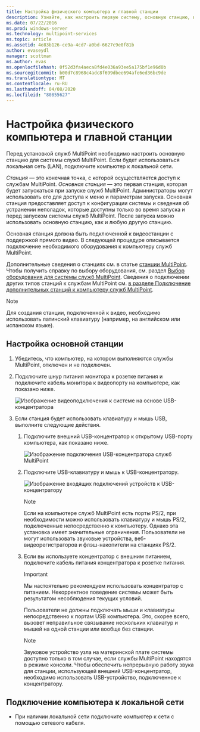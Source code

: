 ```yaml
---
title: Настройка физического компьютера и главной станции
description: Узнайте, как настроить первую систему, основную станцию, в службах MultiPoint.
ms.date: 07/22/2016
ms.prod: windows-server
ms.technology: multipoint-services
ms.topic: article
ms.assetid: 4e83b126-ce9a-4cd7-a0bd-6627c9e0f81b
author: evaseydl
manager: scottman
ms.author: evas
ms.openlocfilehash: 0f52d3fa4aeca8fd4e036a93ee5a175bf1e96d0b
ms.sourcegitcommit: b00d7c8968c4adc8f699dbee694afe6ed36bc9de
ms.translationtype: MT
ms.contentlocale: ru-RU
ms.lasthandoff: 04/08/2020
ms.locfileid: "80855627"
---
```

# <a name="set-up-the-physical-computer-and-primary-station"></a>Настройка физического компьютера и главной станции
Перед установкой служб MultiPoint необходимо настроить основную станцию для системы служб MultiPoint. Если будет использоваться локальная сеть (LAN), подключите компьютер к локальной сети.  
  
*Станция* — это конечная точка, с которой осуществляется доступ к службам MultiPoint. *Основная станция* — это первая станция, которая будет запускаться при запуске служб MultiPoint. Администраторы могут использовать его для доступа к меню и параметрам запуска. Основная станция предоставляет доступ к конфигурации системы и сведения об устранении неполадок, которые доступны только во время запуска и перед запуском системы служб MultiPoint. После запуска можно использовать основную станцию, как и любую другую станцию.  
  
Основная станция должна быть подключенной к видеостанции с поддержкой прямого видео. В следующей процедуре описывается подключение необходимого оборудования к компьютеру служб MultiPoint.  
  
Дополнительные сведения о станциях см. в статье [станции MultiPoint](multipoint-services-stations.md). Чтобы получить справку по выбору оборудования, см. раздел [Выбор оборудования для системы служб MultiPoint](Selecting-Hardware-for-Your-MultiPoint-services-System.md). Сведения о подключении других типов станций к службам MultiPoint см. [в разделе Подключение дополнительных станций к компьютеру служб MultiPoint](Attach-additional-stations-to-your-MultiPoint-services-computer.md).  
  
> [!NOTE]  
> Для создания станции, подключенной к видео, необходимо использовать латинский клавиатуру (например, на английском или испанском языке).  
  
## <a name="to-set-up-your-primary-station"></a>Настройка основной станции  
  
1.  Убедитесь, что компьютер, на котором выполняются службы MultiPoint, отключен и не подключен.  
  
2.  Подключите шнур питания монитора к розетке питания и подключите кабель монитора к видеопорту на компьютере, как показано ниже.  
  
    ![Изображение видеоподключения к системе на основе USB-концентратора](./media/WMSVideoConnection.gif)  
  
3.  Если станция будет использовать клавиатуру и мышь USB, выполните следующие действия.  
  
    1.  Подключите внешний USB-концентратор к открытому USB-порту компьютера, как показано ниже.  
  
        ![Изображение подключения USB-концентратора служб MultiPoint](./media/WMSUSBHubConnection.gif)  
  
    2.  Подключите USB-клавиатуру и мышь к USB-концентратору.  
  
        ![Изображение входящих подключений устройств к USB-концентратору](./media/WMSUSBDeviceConnection.gif)  
  
        > [!NOTE]  
        > Если на компьютере служб MultiPoint есть порты PS/2, при необходимости можно использовать клавиатуру и мышь PS/2, подключенные непосредственно к компьютеру. Однако эта установка имеет значительные ограничения. Пользователи не могут использовать звуковые устройства, веб-видеорегистраторов и флэш-накопители на станциях PS/2.  
  
    3.  Если вы используете концентратор с внешним питанием, подключите кабель питания концентратора к розетке питания.  
  
        > [!IMPORTANT]  
        > Мы настоятельно рекомендуем использовать концентратор с питанием. Некорректное поведение системы может быть результатом несоблюдения текущих условий.  
        >   
        > Пользователи не должны подключать мыши и клавиатуры непосредственно к портам USB компьютера. Это, скорее всего, вызовет неправильное связывание нескольких клавиатур и мышей на одной станции или вообще без станции.  
  
        > [!NOTE]  
        > Звуковое устройство узла на материнской плате системы доступно только в том случае, если службы MultiPoint находятся в режиме консоли. Чтобы обеспечить непрерывную работу звука для станции, использующей внешний USB-концентратор, необходимо использовать USB-устройство, подключенное к концентратору.  
  
## <a name="to-connect-the-computer-to-the-lan"></a>Подключение компьютера к локальной сети  
  
-   При наличии локальной сети подключите компьютер к сети с помощью сетевого кабеля.